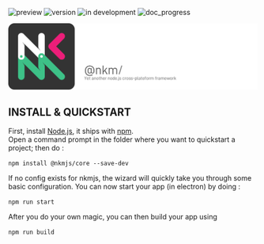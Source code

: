 ![preview](https://img.shields.io/badge/-alpha-3ec188.svg)
![version](https://img.shields.io/badge/dynamic/json?color=ed1e79&label=version&query=version&url=https://raw.githubusercontent.com/Nebukam/nkmjs-core/main/package.json)
![in development](https://img.shields.io/badge/license-MIT-black.svg)
![doc_progress](https://img.shields.io/badge/dynamic/json?color=282725&label=documentation%20coverage&query=documentation_progress&url=https://raw.githubusercontent.com/Nebukam/nkmjs-core/main/metadata.json)

![NKMjs][logo]

## **INSTALL & QUICKSTART**

First, install [Node.js](https://nodejs.org/en/), it ships with [npm](https://www.npmjs.com/).  
Open a command prompt in the folder where you want to quickstart a project; then do :

<pre class="prettyprint" data-title="Install nkmjs-core"><code>npm install @nkmjs/core --save-dev</code></pre>

If no config exists for nkmjs, the wizard will quickly take you through some basic configuration.
You can now start your app (in electron) by doing :

<pre class="prettyprint" data-title="Launch nkmjs-core"><code>npm run start</code></pre>

After you do your own magic, you can then build your app using

<pre class="prettyprint" data-title="Build nkmjs-core app"><code>npm run build</code></pre>









[logo]: https://github.com/Nebukam/nkmjs/raw/main/packages/nkmjs-core/bin/nkm-logo.png "nkmjs-logo"